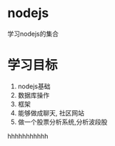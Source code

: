 # nodejs
学习nodejs的集合
# 学习目标
1. nodejs基础
2. 数据库操作
3. 框架
4. 能够做成聊天, 社区网站
5. 做一个股票分析系统,分析波段股



hhhhhhhhhhh
